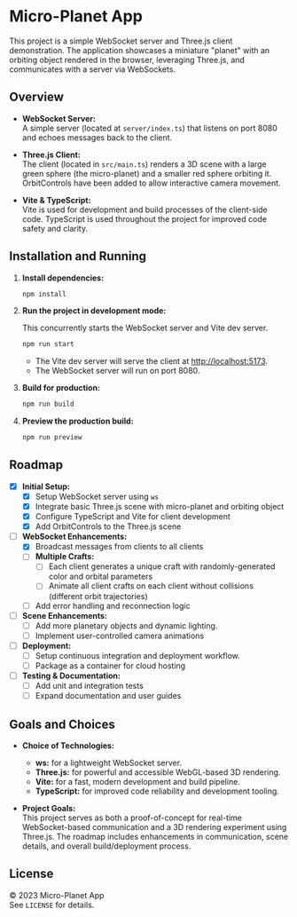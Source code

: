 # Micro-Planet App

This project is a simple WebSocket server and Three.js client demonstration. The application showcases a miniature "planet" with an orbiting object rendered in the browser, leveraging Three.js, and communicates with a server via WebSockets.

## Overview

- **WebSocket Server:**  
  A simple server (located at `server/index.ts`) that listens on port 8080 and echoes messages back to the client.

- **Three.js Client:**  
  The client (located in `src/main.ts`) renders a 3D scene with a large green sphere (the micro-planet) and a smaller red sphere orbiting it.  
  OrbitControls have been added to allow interactive camera movement.

- **Vite & TypeScript:**  
  Vite is used for development and build processes of the client-side code. TypeScript is used throughout the project for improved code safety and clarity.

## Installation and Running

1. **Install dependencies:**

   ```bash
   npm install
   ```

2. **Run the project in development mode:**

   This concurrently starts the WebSocket server and Vite dev server.
   ```bash
   npm run start
   ```

   - The Vite dev server will serve the client at [http://localhost:5173](http://localhost:5173).  
   - The WebSocket server will run on port 8080.

3. **Build for production:**

   ```bash
   npm run build
   ```

4. **Preview the production build:**

   ```bash
   npm run preview
   ```

## Roadmap

- [x] **Initial Setup:**  
  - [x] Setup WebSocket server using `ws`
  - [x] Integrate basic Three.js scene with micro-planet and orbiting object
  - [x] Configure TypeScript and Vite for client development
  - [x] Add OrbitControls to the Three.js scene

- [ ] **WebSocket Enhancements:**  
  - [x] Broadcast messages from clients to all clients
  - [ ] **Multiple Crafts:**  
    - [ ] Each client generates a unique craft with randomly-generated color and orbital parameters  
    - [ ] Animate all client crafts on each client without collisions (different orbit trajectories)
  - [ ] Add error handling and reconnection logic

- [ ] **Scene Enhancements:**  
  - [ ] Add more planetary objects and dynamic lighting.
  - [ ] Implement user-controlled camera animations

- [ ] **Deployment:**  
  - [ ] Setup continuous integration and deployment workflow.
  - [ ] Package as a container for cloud hosting

- [ ] **Testing & Documentation:**  
  - [ ] Add unit and integration tests
  - [ ] Expand documentation and user guides

## Goals and Choices

- **Choice of Technologies:**  
  - **ws:** for a lightweight WebSocket server.
  - **Three.js:** for powerful and accessible WebGL-based 3D rendering.
  - **Vite:** for a fast, modern development and build pipeline.
  - **TypeScript:** for improved code reliability and development tooling.

- **Project Goals:**  
  This project serves as both a proof-of-concept for real-time WebSocket-based communication and a 3D rendering experiment using Three.js. The roadmap includes enhancements in communication, scene details, and overall build/deployment process.

## License

© 2023 Micro-Planet App  
See `LICENSE` for details.
